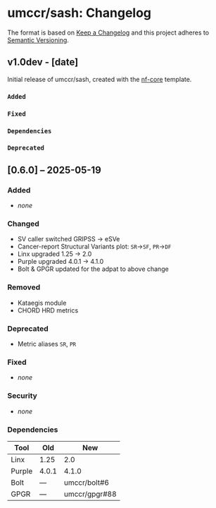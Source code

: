 # umccr/sash: Changelog

The format is based on [Keep a Changelog](https://keepachangelog.com/en/1.0.0/)
and this project adheres to [Semantic Versioning](https://semver.org/spec/v2.0.0.html).

## v1.0dev - [date]

Initial release of umccr/sash, created with the [nf-core](https://nf-co.re/) template.

### `Added`

### `Fixed`

### `Dependencies`

### `Deprecated`

## [0.6.0] – 2025-05-19

### Added

- _none_

### Changed

- SV caller switched GRIPSS → eSVe
- Cancer-report Structural Variants plot: `SR`→`SF`, `PR`→`DF`
- Linx upgraded 1.25 → 2.0
- Purple upgraded 4.0.1 → 4.1.0
- Bolt & GPGR updated for the adpat to above change

### Removed

- Kataegis module
- CHORD HRD metrics

### Deprecated

- Metric aliases `SR`, `PR`

### Fixed

- _none_

### Security

- _none_

### Dependencies

| Tool | Old | New |
|------|-----|-----|
| Linx | 1.25 | 2.0 |
| Purple | 4.0.1 | 4.1.0 |
| Bolt | — | umccr/bolt#6 |
| GPGR | — | umccr/gpgr#88 |
